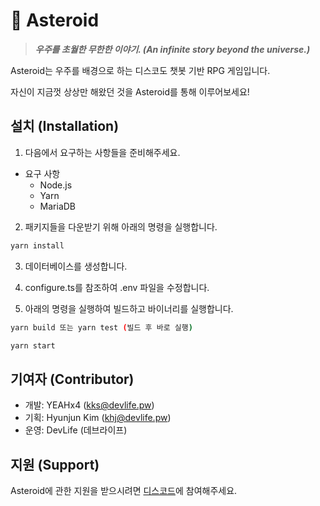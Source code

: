 # 🚀 Asteroid

> ***우주를 초월한 무한한 이야기. (An infinite story beyond the universe.)***

Asteroid는 우주를 배경으로 하는 디스코도 챗봇 기반 RPG 게임입니다.

자신이 지금껏 상상만 해왔던 것을 Asteroid를 통해 이루어보세요!

## 설치 (Installation)

1. 다음에서 요구하는 사항들을 준비해주세요.

- 요구 사항
    - Node.js
    - Yarn
    - MariaDB

2. 패키지들을 다운받기 위해 아래의 명령을 실행합니다.

```bash
yarn install
```

3. 데이터베이스를 생성합니다.

4. configure.ts를 참조하여 .env 파일을 수정합니다.

5. 아래의 명령을 실행하여 빌드하고 바이너리를 실행합니다.

```bash
yarn build 또는 yarn test (빌드 후 바로 실행)
```

```bash
yarn start
```

## 기여자 (Contributor)

- 개발: YEAHx4 (kks@devlife.pw)
- 기획: Hyunjun Kim (khj@devlife.pw)
- 운영: DevLife (데브라이프)

## 지원 (Support)

Asteroid에 관한 지원을 받으시려면 [디스코드](https://discord.gg/cAmeW4AzCT)에 참여해주세요.
